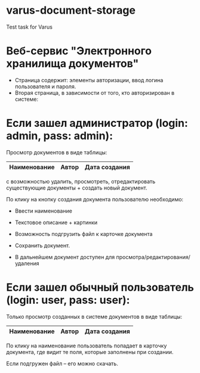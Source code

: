 # varus-document-storage
Test task for Varus
# Веб-сервис "Электронного хранилища документов"
+ Страница содержит: элементы авторизации, ввод логина пользователя и пароля.
+ Вторая страница, в зависимости от того, кто авторизирован в системе:

# Если зашел администратор (login: admin, pass: admin):

Просмотр документов в виде таблицы:

| Наименование  | Автор | Дата создания | 
| ------------- | ------------- |------------- |



с возможностью удалить, просмотреть, отредактировать существующие документы + создать новый документ.

По клику на кнопку создания документа пользователю необходимо:

+ Ввести наименование

+ Текстовое описание + картинки

+ Возможность подгрузить файл к карточке документа

+ Сохранить документ.

*  В дальнейшем документ доступен для просмотра/редактирования/удаления

# Если зашел обычный пользователь (login: user, pass: user):

Только просмотр созданных в системе документов в виде таблицы:

| Наименование  | Автор | Дата создания | 
| ------------- | ------------- |------------- |

По клику на наименование пользователь попадает в карточку документа, где видит те поля, которые заполнены при создании.

Если подгружен файл – его можно скачать.
